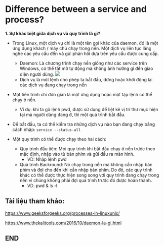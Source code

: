 # Difference between a service and process?
**1. Sự khác biệt giữa dịch vụ và quy trình là gì?**
- Trong Linux, một dịch vụ chỉ là một tên gọi khác của daemon, đó là một ứng dụng khách / máy chủ chạy trong nền. Một dịch vụ liên tục lắng nghe các yêu cầu đến và gửi phản hồi dựa trên yêu cầu được cung cấp. 
  - Daemon: Là chương trình chạy nền giống như các service trên Windows, có thể tắt mở tự động mà không ảnh hưởng gì đến giao diện người dùng.
  ![](https://2.bp.blogspot.com/-5Zw7yQRF4gE/WBAzHn1cU-I/AAAAAAAADgI/_1Gj0y3xU_AdxpG4UxpviEi0QacA93OBACEw/s1600/Kali%2BLinux%2B2.0-2016-10-26-10-25-04.png)
  - Dịch vụ là một lệnh cho phép ta bắt đầu, dừng hoặc khởi động lại các dịch vụ đang chạy trong nền
  
- Một tiến trình chỉ đơn giản là một ứng dụng hoặc một tập lệnh có thể chạy ở nền.
  - Ví dụ: khi ta gõ lệnh pwd, được sử dụng để liệt kê vị trí thư mục hiện tại mà người dùng đang ở, thì một quá trình bắt đầu.
  
- Để bắt đầu, ta có thể kiểm tra những dịch vụ nào bạn đang chạy bằng cách nhập:
`` service --status-all ``

- Một quy trình có thể được chạy theo hai cách:
  - Quy trình đầu tiên: Mọi quy trình khi bắt đầu chạy ở nền trước theo mặc định, nhập vào từ bàn phím và gửi đầu ra màn hình. 
    - VD: Nhập lệnh pwd 
  - Quá trình Backround: Nó chạy trong nền mà không cần nhập bàn phím và đợi cho đến khi cần nhập bàn phím. Do đó, các quy trình khác có thể được thực hiện song song với quy trình đang chạy trong nền vì chúng không phải đợi quá trình trước đó được hoàn thành. 
    - VD: pwd & ls -l

## Tài liệu tham khảo:

https://www.geeksforgeeks.org/processes-in-linuxunix/

https://www.thekalitools.com/2016/10/daemon-la-gi.html

## END
